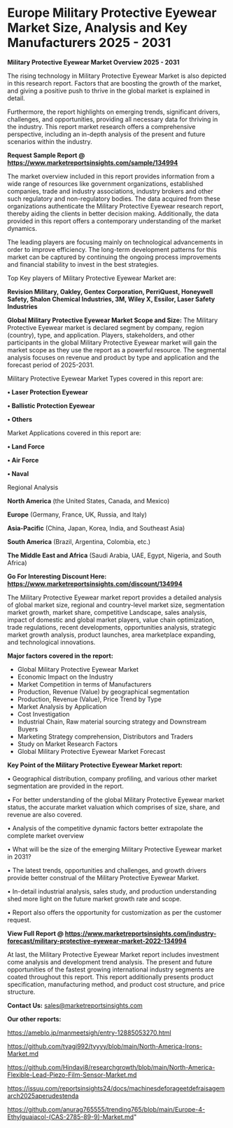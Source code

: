 # Europe Military Protective Eyewear Market Size, Analysis and Key Manufacturers 2025 - 2031

<Strong> Military Protective Eyewear Market Overview 2025 - 2031</strong>

The rising technology in Military Protective Eyewear Market is also depicted in this research report. Factors that are boosting the growth of the market, and giving a positive push to thrive in the global market is explained in detail.

Furthermore, the report highlights on emerging trends, significant drivers, challenges, and opportunities, providing all necessary data for thriving in the industry. This report market research offers a comprehensive perspective, including an in-depth analysis of the present and future scenarios within the industry.

<strong>Request Sample Report @ <a href=https://www.marketreportsinsights.com/sample/134994>https://www.marketreportsinsights.com/sample/134994</a></strong>

The market overview included in this report provides information from a wide range of resources like government organizations, established companies, trade and industry associations, industry brokers and other such regulatory and non-regulatory bodies. The data acquired from these organizations authenticate the Military Protective Eyewear research report, thereby aiding the clients in better decision making. Additionally, the data provided in this report offers a contemporary understanding of the market dynamics.

The leading players are focusing mainly on technological advancements in order to improve efficiency. The long-term development patterns for this market can be captured by continuing the ongoing process improvements and financial stability to invest in the best strategies.

Top Key players of Military Protective Eyewear Market are:

<strong>Revision Military, Oakley, Gentex Corporation, PerriQuest, Honeywell Safety, Shalon Chemical Industries, 3M, Wiley X, Essilor, Laser Safety Industries</strong>

<strong><b>Global Military Protective Eyewear Market Scope and Size:</b></strong>
The Military Protective Eyewear market is declared segment by company, region (country), type, and application. Players, stakeholders, and other participants in the global Military Protective Eyewear market will gain the market scope as they use the report as a powerful resource. The segmental analysis focuses on revenue and product by type and application and the forecast period of 2025-2031.

Military Protective Eyewear Market Types covered in this report are:

<strong>• Laser Protection Eyewear

• Ballistic Protection Eyewear

• Others</strong>

Market Applications covered in this report are:

<strong>• Land Force

• Air Force

• Naval</strong> 

Regional Analysis

<strong>North America</strong> (the United States, Canada, and Mexico)

<strong>Europe</strong> (Germany, France, UK, Russia, and Italy)

<strong>Asia-Pacific</strong> (China, Japan, Korea, India, and Southeast Asia)

<strong>South America</strong> (Brazil, Argentina, Colombia, etc.)

<strong>The Middle East and Africa</strong> (Saudi Arabia, UAE, Egypt, Nigeria, and South Africa)

<strong>Go For Interesting Discount Here: <a href=https://www.marketreportsinsights.com/discount/134994>https://www.marketreportsinsights.com/discount/134994</a></strong>

The Military Protective Eyewear market report provides a detailed analysis of global market size, regional and country-level market size, segmentation market growth, market share, competitive Landscape, sales analysis, impact of domestic and global market players, value chain optimization, trade regulations, recent developments, opportunities analysis, strategic market growth analysis, product launches, area marketplace expanding, and technological innovations.

<strong><b>Major factors covered in the report:</b></strong>
<ul>
  <li>Global Military Protective Eyewear Market </li>
  <li>Economic Impact on the Industry</li>
  <li>Market Competition in terms of Manufacturers</li>
  <li>Production, Revenue (Value) by geographical segmentation</li>
  <li>Production, Revenue (Value), Price Trend by Type</li>
  <li>Market Analysis by Application</li>
  <li>Cost Investigation</li>
  <li>Industrial Chain, Raw material sourcing strategy and Downstream Buyers</li>
  <li>Marketing Strategy comprehension, Distributors and Traders</li>
  <li>Study on Market Research Factors</li>
  <li>Global Military Protective Eyewear Market Forecast</li>
</ul>

<strong><b>Key Point of the Military Protective Eyewear Market report:</b></strong>

• Geographical distribution, company profiling, and various other market segmentation are provided in the report.

• For better understanding of the global Military Protective Eyewear market status, the accurate market valuation which comprises of size, share, and revenue are also covered.

• Analysis of the competitive dynamic factors better extrapolate the complete market overview

• What will be the size of the emerging Military Protective Eyewear market in 2031?

• The latest trends, opportunities and challenges, and growth drivers provide better construal of the Military Protective Eyewear Market.

• In-detail industrial analysis, sales study, and production understanding shed more light on the future market growth rate and scope.

• Report also offers the opportunity for customization as per the customer request.

<strong><b>View Full Report @ <a href=https://www.marketreportsinsights.com/industry-forecast/military-protective-eyewear-market-2022-134994>https://www.marketreportsinsights.com/industry-forecast/military-protective-eyewear-market-2022-134994</a></b></strong>


At last, the Military Protective Eyewear Market report includes investment come analysis and development trend analysis. The present and future opportunities of the fastest growing international industry segments are coated throughout this report. This report additionally presents product specification, manufacturing method, and product cost structure, and price structure.

<strong>Contact Us:</strong>
sales@marketreportsinsights.com

<strong>Our other reports:</strong>

<a href=https://ameblo.jp/manmeetsigh/entry-12885053270.html>https://ameblo.jp/manmeetsigh/entry-12885053270.html</a>

<a href=https://github.com/tyagi992/tyyyy/blob/main/North-America-Irons-Market.md>https://github.com/tyagi992/tyyyy/blob/main/North-America-Irons-Market.md</a>

<a href=https://github.com/Hindavi8/researchgrowth/blob/main/North-America-Flexible-Lead-Piezo-Film-Sensor-Market.md>https://github.com/Hindavi8/researchgrowth/blob/main/North-America-Flexible-Lead-Piezo-Film-Sensor-Market.md</a>

<a href=https://issuu.com/reportsinsights24/docs/machinesdeforageetdefraisagemarch2025aperudestenda>https://issuu.com/reportsinsights24/docs/machinesdeforageetdefraisagemarch2025aperudestenda</a>

<a href=https://github.com/anurag765555/trending765/blob/main/Europe-4-Ethylguaiacol-(CAS-2785-89-9)-Market.md>https://github.com/anurag765555/trending765/blob/main/Europe-4-Ethylguaiacol-(CAS-2785-89-9)-Market.md</a>"
